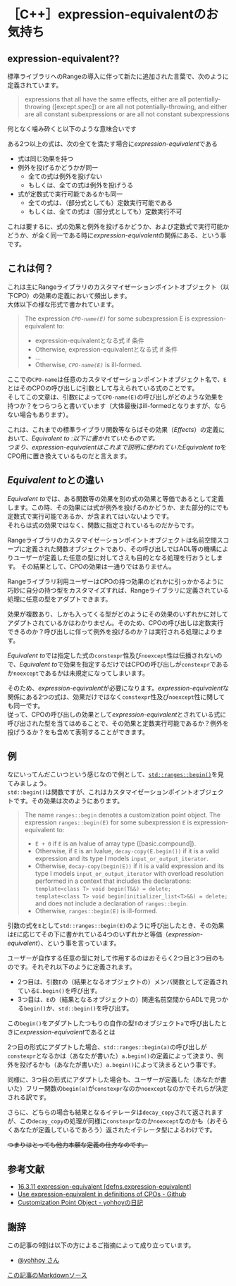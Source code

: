 # ［C++］expression-equivalentのお気持ち

## expression-equivalent??
標準ライブラリへのRangeの導入に伴って新たに追加された言葉で、次のように定義されています。

>expressions that all have the same effects, either are all potentially-throwing ([except.spec]) or are all not potentially-throwing, and either are all constant subexpressions or are all not constant subexpressions

何となく噛み砕くと以下のような意味合いです

ある2つ以上の式は、次の全てを満たす場合に*expression-equivalent*である

- 式は同じ効果を持つ
- 例外を投げるかどうかが同一
  - 全ての式は例外を投げない
  - もしくは、全ての式は例外を投げうる
- 式が定数式で実行可能であるかも同一
  - 全ての式は、（部分式としても）定数実行可能である
  - もしくは、全ての式は（部分式としても）定数実行不可

これは要するに、式の効果と例外を投げるかどうか、および定数式で実行可能かどうか、が全く同一である時に*expression-equivalent*の関係にある、という事です。

## これは何？

これは主にRangeライブラリのカスタマイぜーションポイントオブジェクト（以下CPO）の効果の定義において頻出します。  
大体以下の様な形式で書かれています。

>The expression *`CPO-name(E)`* for some subexpression E is expression-equivalent to:
>
>- expression-equivalentとなる式 if 条件
>- Otherwise, expression-equivalentとなる式 if 条件
>- ...
>- Otherwise, *`CPO-name(E)`* is ill-formed. 

ここでの`CPO-name`は任意のカスタマイぜーションポイントオブジェクト名で、`E`とはそのCPOの呼び出しに引数として与えられている式のことです。  
そしてこの文章は、引数`E`によって`CPO-name(E)`の呼び出しがどのような効果を持つか？をつらつらと書いています（大体最後はill-formedとなりますが、ならない場合もあります）。

これは、これまでの標準ライブラリ関数等ならばその効果（*Effects*）の定義において、*Equivalent to :*以下に書かれていたものです。  
つまり、*expression-equivalent*はこれまで説明に使われていた*Equivalent to*をCPO用に置き換えているものだと言えます。

## *Equivalent to*との違い

*Equivalent to*では、ある関数等の効果を別の式の効果と等価であるとして定義します。この時、その効果には式が例外を投げるのかどうか、また部分的にでも定数式で実行可能であるか、が含まれてはいないようです。  
それらは式の効果ではなく、関数に指定されているものだからです。

Rangeライブラリのカスタマイゼーションポイントオブジェクトは名前空間スコープに定義された関数オブジェクトであり、その呼び出しではADL等の機構によりユーザーが定義した任意の型に対してさえも目的となる処理を行おうとします。
その結果として、CPOの効果は一通りではありません。

Rangeライブラリ利用ユーザーはCPOの持つ効果のどれかに引っかかるように巧妙に自分の持つ型をカスタマイズすれば、Rangeライブラリに定義されている処理に任意の型をアダプトできます。

効果が複数あり、しかも入ってくる型がどのようにその効果のいずれかに対してアダプトされているかはわかりません。そのため、CPOの呼び出しは定数実行できるのか？呼び出しに伴って例外を投げるのか？は実行される処理によります。

*Equivalent to*では指定した式の`constexpr`性及び`noexcept`性は伝播されないので、*Equivalent to*で効果を指定するだけではCPOの呼び出しが`constexpr`であるか`noexcept`であるかは未規定になってしまいます。

そのため、*expression-equivalent*が必要になります。*expression-equivalent*な関係にある2つの式は、効果だけではなく`constexpr`性及び`noexcept`性に関しても同一です。  
従って、CPOの呼び出しの効果として*expression-equivalent*とされている式に呼び出された型を当てはめることで、その効果と定数実行可能であるか？例外を投げうるか？をも含めて表明することができます。

## 例

なにいってんだこいつという感じなので例として、[`std::ranges::begin()`](http://eel.is/c++draft/range.access.begin)を見てみましょう。  
`std::begin()`は関数ですが、これはカスタマイゼーションポイントオブジェクトです。その効果は次のようにあります。

>The name `ranges​::​begin` denotes a customization point object. The expression `ranges​::​​begin(E)` for some subexpression `E` is expression-equivalent to: 
>
>- `E + 0` if `E` is an lvalue of array type ([basic.compound]).
>- Otherwise, if `E` is an lvalue, `decay-copy(E.begin())` if it is a valid expression and its type I models `input_­or_­output_­iterator`.
>- Otherwise, `decay-copy(begin(E))` if it is a valid expression and its type I models `input_­or_­output_­iterator` with overload resolution performed in a context that includes the declarations:
> `template<class T> void begin(T&&) = delete;`   
> `template<class T> void begin(initializer_list<T>&&) = delete;`  
> and does not include a declaration of `ranges​::​begin`.
>- Otherwise, `ranges​::​begin(E)` is ill-formed.

引数の式を`E`として`std::ranges::begin(E)`のように呼び出したとき、その効果は`E`に応じてその下に書かれている4つのいずれかと等価（*expression-equivalent*）、という事を言っています。

ユーザーが自作する任意の型に対して作用するのはおそらく2つ目と3つ目のものです。それぞれ以下のように定義されます。

- 2つ目は、引数`E`の（結果となるオブジェクトの）メンバ関数として定義されている`E.begin()`を呼び出す。  
- 3つ目は、`E`の（結果となるオブジェクトの）関連名前空間からADLで見つかる`begin()`か、`std::begin()`を呼び出す。


この`begin()`をアダプトしたつもりの自作の型`T`のオブジェクト`a`で呼び出したときに*expression-equivalent*であるとは

2つ目の形式にアダプトした場合、`std::ranges::begin(a)`の呼び出しが`constexpr`となるかは（あなたが書いた）`a.begin()`の定義によって決まり、例外を投げるかも（あなたが書いた）`a.begin()`によって決まるという事です。

同様に、3つ目の形式にアダプトした場合も、ユーザーが定義した（あなたが書いた）フリー関数の`begin(a)`が`constexpr`なのか`noexcept`なのかでそれらが決定される訳です。

さらに、どちらの場合も結果となるイテレータは`decay_copy`されて返されますが、この`decay_copy`の処理が同様に`constexpr`なのか`noexcept`なのかも（おそらくあなたが定義しているであろう）返されたイテレータ型によるわけです。

~~つまりはとっても他力本願な定義の仕方なのです。~~

## 参考文献
- [16.3.11 expression-equivalent [defns.expression-equivalent]](http://eel.is/c++draft/defns.expression-equivalent)
- [Use expression-equivalent in definitions of CPOs - Github](https://github.com/ericniebler/stl2/issues/262)
- [Customization Point Object - yohhoyの日記](https://yohhoy.hatenadiary.jp/entry/20190403/p1)

## 謝辞

この記事の9割は以下の方によるご指摘によって成り立っています。

- [@yohhoy さん](https://twitter.com/yohhoy/status/1171677701498781696)

[この記事のMarkdownソース](https://github.com/onihusube/blog/blob/master/2019/20190912_cpp20_expression_equivalent.md)